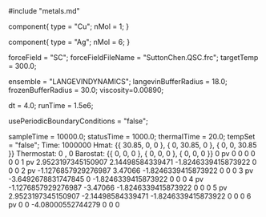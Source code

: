 <OpenMD version=2>
  <MetaData>
#include "metals.md"


component{
  type = "Cu";
	nMol = 1;
}

component{
  type = "Ag";
	nMol = 6;
}



forceField = "SC";
forceFieldFileName = "SuttonChen.QSC.frc";
targetTemp = 300.0;


ensemble = "LANGEVINDYNAMICS";
langevinBufferRadius = 18.0;
frozenBufferRadius = 30.0;
viscosity=0.00890;

dt = 4.0;
runTime = 1.5e6;

usePeriodicBoundaryConditions = "false";

sampleTime = 10000.0;
statusTime = 1000.0;
thermalTime = 20.0;
tempSet = "false";
  </MetaData>
  <Snapshot>
    <FrameData>
        Time: 1000000
        Hmat: {{ 30.85, 0, 0 }, { 0, 30.85, 0 }, { 0, 0, 30.85 }}
  Thermostat: 0 , 0
    Barostat: {{ 0, 0, 0 }, { 0, 0, 0 }, { 0, 0, 0 }}
    </FrameData>
    <StuntDoubles>
         0      pv      0       0       0       0       0       0
         1      pv      2.9523197345150907        2.14498584339471        -1.8246339415873922        0       0       0
         2      pv      -1.1276857929276987        3.47066        -1.8246339415873922        0       0       0
         3      pv      -3.6492678831747845        0        -1.8246339415873922        0       0       0
         4       pv      -1.1276857929276987        -3.47066        -1.8246339415873922        0       0       0
         5      pv      2.9523197345150907        -2.14498584339471        -1.8246339415873922        0       0       0
         6      pv      0        0        -4.08000552744279                0                          0       0
    </StuntDoubles>
  </Snapshot>
</OpenMD>
